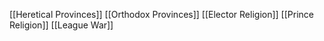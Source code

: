 [[Heretical Provinces]]
[[Orthodox Provinces]]
[[Elector Religion]]
[[Prince Religion]]
[[League War]]